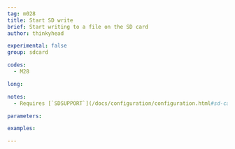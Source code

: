 ```yaml
---
tag: m028
title: Start SD write
brief: Start writing to a file on the SD card
author: thinkyhead

experimental: false
group: sdcard

codes:
  - M28

long:

notes:
  - Requires [`SDSUPPORT`](/docs/configuration/configuration.html#sd-card)

parameters:

examples:

---
```


